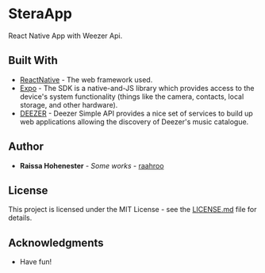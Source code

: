# SteraApp
React Native App with Weezer Api.

## Built With

* [ReactNative](https://facebook.github.io/react-native/) - The web framework used.
* [Expo](https://docs.expo.io/) - The SDK is a native-and-JS library which provides access to the device's system functionality (things like the camera, contacts, local storage, and other hardware).
* [DEEZER](https://rometools.github.io/rome/) - Deezer Simple API provides a nice set of services to build up web applications allowing the discovery of Deezer's music catalogue.

## Author

* **Raissa Hohenester** - *Some works* - [raahroo](https://github.com/raahroo)

## License

This project is licensed under the MIT License - see the [LICENSE.md](LICENSE.md) file for details.

## Acknowledgments

* Have fun!

